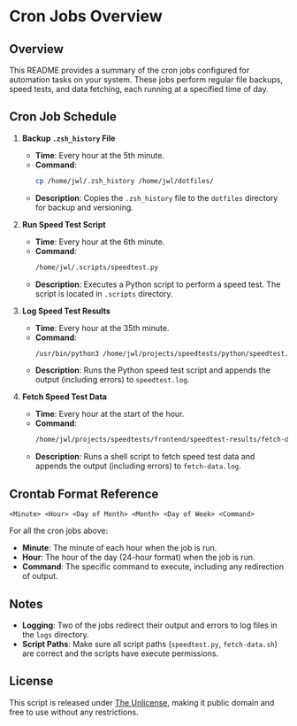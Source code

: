 # Cron Jobs Overview

## Overview

This README provides a summary of the cron jobs configured for automation tasks on your system. These jobs perform
regular file backups, speed tests, and data fetching, each running at a specified time of day.

## Cron Job Schedule

1. **Backup `.zsh_history` File**
    - **Time**: Every hour at the 5th minute.
    - **Command**:
      ```bash
      cp /home/jwl/.zsh_history /home/jwl/dotfiles/
      ```
    - **Description**: Copies the `.zsh_history` file to the `dotfiles` directory for backup and versioning.

2. **Run Speed Test Script**
    - **Time**: Every hour at the 6th minute.
    - **Command**:
      ```bash
      /home/jwl/.scripts/speedtest.py
      ```
    - **Description**: Executes a Python script to perform a speed test. The script is located in `.scripts` directory.

3. **Log Speed Test Results**
    - **Time**: Every hour at the 35th minute.
    - **Command**:
      ```bash
      /usr/bin/python3 /home/jwl/projects/speedtests/python/speedtest.py >> /home/jwl/projects/speedtests/logs/speedtest.log 2>&1
      ```
    - **Description**: Runs the Python speed test script and appends the output (including errors) to `speedtest.log`.

4. **Fetch Speed Test Data**
    - **Time**: Every hour at the start of the hour.
    - **Command**:
      ```bash
      /home/jwl/projects/speedtests/frontend/speedtest-results/fetch-data.sh >> /home/jwl/projects/speedtests/logs/fetch-data.log 2>&1
      ```
    - **Description**: Runs a shell script to fetch speed test data and appends the output (including errors) to
      `fetch-data.log`.

## Crontab Format Reference

```
<Minute> <Hour> <Day of Month> <Month> <Day of Week> <Command>
```

For all the cron jobs above:

- **Minute**: The minute of each hour when the job is run.
- **Hour**: The hour of the day (24-hour format) when the job is run.
- **Command**: The specific command to execute, including any redirection of output.

## Notes

- **Logging**: Two of the jobs redirect their output and errors to log files in the `logs` directory.
- **Script Paths**: Make sure all script paths (`speedtest.py`, `fetch-data.sh`) are correct and the scripts have
  execute permissions.

## License

This script is released under [The Unlicense](https://unlicense.org/), making it public domain and free to use without
any restrictions.